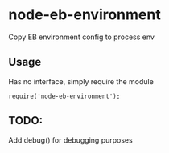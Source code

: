 # node-eb-environment
Copy EB environment config to process env

## Usage 

Has no interface, simply require the module

	require('node-eb-environment');
  
## TODO:

Add debug() for debugging purposes